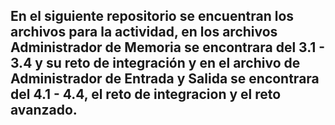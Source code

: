 ## En el siguiente repositorio se encuentran los archivos para la actividad, en los archivos Administrador de Memoria se encontrara del 3.1 - 3.4 y su reto de integración y en el archivo de Administrador de Entrada y Salida se encontrara del 4.1 - 4.4, el reto de integracion y el reto avanzado.
